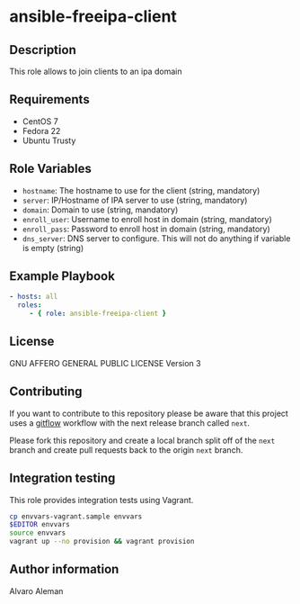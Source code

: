# ansible-freeipa-client

## Description

This role allows to join clients to an ipa domain

## Requirements

* CentOS 7
* Fedora 22
* Ubuntu Trusty

## Role Variables

* ``hostname``: The hostname to use for the client (string, mandatory)
* ``server``: IP/Hostname of IPA server to use (string, mandatory)
* ``domain``: Domain to use (string, mandatory)
* ``enroll_user``: Username to enroll host in domain (string, mandatory)
* ``enroll_pass``: Password to enroll host in domain (string, mandatory)
* ``dns_server``: DNS server to configure. This will not do anything if variable is empty (string)

## Example Playbook

```yaml
- hosts: all
  roles:
     - { role: ansible-freeipa-client }
```

## License

GNU AFFERO GENERAL PUBLIC LICENSE Version 3

## Contributing

If you want to contribute to this repository please be aware that this
project uses a [gitflow](http://nvie.com/posts/a-successful-git-branching-model/)
workflow with the next release branch called ``next``.

Please fork this repository and create a local branch split off of the ``next``
branch and create pull requests back to the origin ``next`` branch.

## Integration testing

This role provides integration tests using Vagrant.

```bash
cp envvars-vagrant.sample envvars
$EDITOR envvars
source envvars
vagrant up --no provision && vagrant provision
```

## Author information

Alvaro Aleman

<!-- vim: set nofen ts=4 sw=4 et: -->
